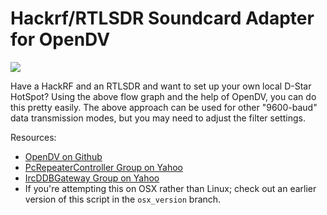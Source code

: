 # Hackrf/RTLSDR Soundcard Adapter for OpenDV

![](http://coddingtonbear-public.s3.amazonaws.com/github/grc-hackrf-rtlsdr-opendv-soundcard-adapter/rendered_block_diagram_aloop.png)

Have a HackRF and an RTLSDR and want to set up your own local D-Star HotSpot? Using the above flow graph and the help of OpenDV, you can do this pretty easily.  The above approach can be used for other "9600-baud" data transmission modes, but you may need to adjust the filter settings.

Resources:

* [OpenDV on Github](https://github.com/dl5di/OpenDV)
* [PcRepeaterController Group on Yahoo](https://groups.yahoo.com/neo/groups/pcrepeatercontroller/info)
* [IrcDDBGateway Group on Yahoo](https://groups.yahoo.com/neo/groups/ircDDBGateway/info)
* If you're attempting this on OSX rather than Linux; check out an earlier version of this script in the `osx_version` branch.

